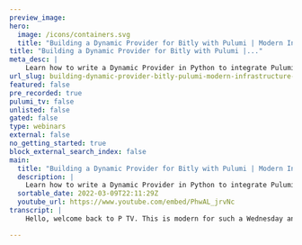 ```yaml
---
preview_image:
hero:
  image: /icons/containers.svg
  title: "Building a Dynamic Provider for Bitly with Pulumi | Modern Infrastructure Wednesday"
title: "Building a Dynamic Provider for Bitly with Pulumi |..."
meta_desc: |
    Learn how to write a Dynamic Provider in Python to integrate Pulumi with Bitly, the URL shortening service.
url_slug: building-dynamic-provider-bitly-pulumi-modern-infrastructure-wednesday
featured: false
pre_recorded: true
pulumi_tv: false
unlisted: false
gated: false
type: webinars
external: false
no_getting_started: true
block_external_search_index: false
main:
  title: "Building a Dynamic Provider for Bitly with Pulumi | Modern Infrastructure Wednesday"
  description: |
    Learn how to write a Dynamic Provider in Python to integrate Pulumi with Bitly, the URL shortening service.  Learn more about Pulumi: https://pulumip.us/Get-Started  Want to propose something for us to build on Modern Infrastructure Wednesday? Drop a request in the comments or head to this GitHub repo to add a topic request or vote for your favorite with emojis: https://github.com/pulumi/pulumitv/issues
  sortable_date: 2022-03-09T22:11:29Z
  youtube_url: https://www.youtube.com/embed/PhwAL_jrvNc
transcript: |
    Hello, welcome back to P TV. This is modern for such a Wednesday and I am your host David Flanagan. Although you may know me from across the internet as rock code, people often ask me, why should I choose Pulumi over other infrastructure, good tools. And it used to be. The answer was pretty simple. You get to define your infrastructure and real programming languages. However, the more that I work with polymer, the more I realize it's not just having access to real programming languages, it's about smart interfaces that Pulumi expose that allow us to increase their velocity, expand our integrations and just ship tanks faster. There are two really great interfaces that Pulumi exposes component resources and dynamic providers. Now, I have spoken about component resources before. So I'm gonna see if they update on that for another video today, we're gonna dive in to dynamic providers. Now, before we start looking at the code, let's talk about what a dynamic provider is and when you should use one. Ok. So what is a dynamic provider? Let's imagine you're working on your infrastructure code and you want to go and integrate with some new cloud provider or you want to create some resources on some new product. Now, the chances are hopefully there's already a perder in the event that there is no, you've got to make a choice. Choice one. Well, I can go in for one of the boiler plate repositories. Start writing my own provider, create a continuous integration pipeline that produces a binary ship that to github releases or SD compatible storage, register it with the preliminary registry and everybody in the world now celebrates how amazing I am for making this public. And that is a great route. But sometimes just sometimes you just want to get working with the API and asper dynamic providers come in. You can ship the dynamic providers with your PLI program. In fact, they're just classes and typescript or Python and all they need to conform and be accepted as, as a di per provider is one function. The create function. Then of course, you probably also want to provide update and delete, but you can get away with just a creation step and you can use the libraries and packages available from those programming languages, ecosystems to go and speak to external API S, create resources and store whatever you need to and the prelim state file and just get integrated with that API ASAP. All right. Let's take a look. The first thing I'm going to show you is that we have the Bentley dashboard where I have searched for rock code best returns zeal results. We're gonna try and change that. Let's pop open to our Pulumi program, which is a single file underscore underscore main hyphen Pulumi project. And this fail, I have to find a provider and a resource and a plumy code just to keep it all together and simple for the devil. The first thing we do is create a class called bit links arcs. This is just a little bit of glue that allows us to define the inputs that our resource will accept. You can see that we accept a domain, the expanded URL and some tags. These are properties that I know the Bentley API expects when creating a short link. The next thing we need to do is create a Bentley provider which is also a resource provider. No, I could provide a token on this class, pull it in from the environment or from the Pulumi convict and do this in a really nice and convenient safe way. But I haven't. Uh We are hard coding it on the URL O. Now it's not important for today's demo but please not pull in your secrets and keep them secret. So next we have our create function here. We need to take a base URL and extend it with bet length API, end point. We specified the authorization header to pass the Bentley API and then a payload to the bill. API expects in order to create a new short link and this to know which domain do I want to create a short on at plume, we have the Polyus domain which is used for this purpose. If I were to admit it, I would get a Bentley link itself. Next, we provide the long URL or the expanded URL. What do we want Bentley to redirect? Or where do we want Betley to redirect people to when they come to our short URL? And then as an admin function, we can specify tags on these URL S. So when we're using the Bentley dashboard, we can slice stace, search and filter, right? All nice and simple stuff. And because this is Python, I have access to the request library. Awesome. I can just say that I want to send a push request to the URL with my JM payload and my headers and veil and verify the TLS certificate. So if we don't get a response that we expect typically a 200 or a 201, then we probably want to throw an error to give the Pulumi program a way to bubble that up and say, hey, I'm really sorry. This creation failed. Next, we pass the JSON response if we do get our successful 200 and then we use the create result class as a return the tail poum that we want to store this information at our state. That's it that we could stop there. But we may want to update our program. Next, we have update. Pretty much the same thing we have our bet standpoint only this time we pass the id on the path. Bentley only allows you to update the tags, not the expanded URL. So we're only going to accept the tags for any update request and everything else will be ignored. This time, we sent a request dot patch with the same data, the same editor checking and the same JM parsing only this time we return an update result with the short URL and the tag. Now Bentley doesn't support the leap and I didn't need to implement this delete function. However, we added it just to do a new, this would just tell Pulumi to remove it from state and then there's nothing that can be done on the remote API. All right. Next up, we have the resource. This is our bit link which is a resource type. It has the same glue that we've been using throughout the rest of this code instead of function, we call the on the resource class. We do the constructor method there passing in our bit provider and then the rest of the clue. And under 85 lines of code, we have created a dynamic provider that speaks to remote API and implements, create update and delete. That's pretty sweet. Then we have to consume and use our resources and our provider here. We create a bit link code link we pass in the Bentley length arcs, we tell it to use the domain polypus, a domain that we have available here at POLY. The expanded URL is gonna go to Pulumi dot com slash rock hood, which I don't actually think exists. And then we have some tags just so that I could show you this on the dashboard and filter it down to see our single link. We can then export the short URL so that I can also get access to that after my preliminary program runs and curl it. So you see that this really, really works. So let's go to the terminal and run our Pulumi program here. I'm using a local stack with a password passphrase. A. This is just because I don't really want to speak to the plume and because these are ephemeral throwaway stacks. My stack name is dynamic Pie and I'm gonna run a Pulumi up from the preview. We can see that we're creating a stack and creating a new link resource. We can add details. We'll see our domain, our expanded GRL and our solo tag we can have. Yes and P has created a new short link. You can copy and paste or renew URL and it tells me that it has moved to HTTP S good enough for me. So let's take a look at that on the Bentley dashboard, you can hit return and there we have it. Oh No, clearly, I have a bug. My dad have a provider and we have no tags. But that's all right. We have the update function which hopefully will work. Let's go back to our code and from here we'll see your tag. Welcome back to the terminal. I'm gonna run, pull me up one more time. Was he here? That we have a diff? It tells us that hate. We need to add a new tag. Let say yes, let me does its thing. We hit return. Hey, we have our rock the tag and our new tag. Perfect. The last thing to do is delete our stack. We pop up here instead of pulling me up, we run to dry and our stack is gone. Now, of course, we didn't implement an actual delete. So our resources will still exist on Bentley. However, you may be working with another API that will allow you to do so and that's it. Dynamic providers are a really great way to expand your integrations and work with new software. There may not always be a preliminary provider and this is a really great way to get your team moving forward. And under 100 lines of code, we defend a perder that speaks to the belly api create short lengths, update, chart length, it deletes chart length and we ship it right with our Pulumi program. So what are you going to integrate with next? Let us know in the comments and we'll see you again soon. Have a great day.

---
```

